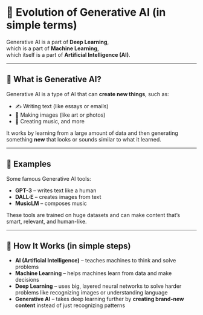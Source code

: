 # 🧠 Evolution of Generative AI (in simple terms)

Generative AI is a part of **Deep Learning**,  
which is a part of **Machine Learning**,  
which itself is a part of **Artificial Intelligence (AI)**.

---

## 🤖 What is Generative AI?

Generative AI is a type of AI that can **create new things**, such as:

- ✍️ Writing text (like essays or emails)  
- 🎨 Making images (like art or photos)  
- 🎵 Creating music, and more  

It works by learning from a large amount of data and then generating something **new** that looks or sounds similar to what it learned.

---

## 🌟 Examples

Some famous Generative AI tools:

- **GPT-3** – writes text like a human  
- **DALL·E** – creates images from text  
- **MusicLM** – composes music  

These tools are trained on huge datasets and can make content that’s smart, relevant, and human-like.

---

## 🧩 How It Works (in simple steps)

- **AI (Artificial Intelligence)** – teaches machines to think and solve problems  
- **Machine Learning** – helps machines learn from data and make decisions  
- **Deep Learning** – uses big, layered neural networks to solve harder problems like recognizing images or understanding language  
- **Generative AI** – takes deep learning further by **creating brand-new content** instead of just recognizing patterns